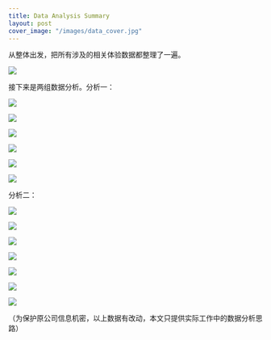 ```yaml
---
title: Data Analysis Summary
layout: post
cover_image: "/images/data_cover.jpg"
---
```

从整体出发，把所有涉及的相关体验数据都整理了一遍。

![](/images/data_1.jpg)




接下来是两组数据分析。分析一：

![](/images/data420_3.jpg)

![](/images/data420_4.jpg)

![](/images/data420_5.jpg)

![](/images/data420_6.jpg)

![](/images/data420_7.jpg)

![](/images/data420_8.jpg)




分析二：

![](/images/data427_3.jpg)

![](/images/data427_4.jpg)

![](/images/data427_5.jpg)

![](/images/data427_6.jpg)

![](/images/data427_7.jpg)

![](/images/data427_8.jpg)

![](/images/data427_10.jpg)


（为保护原公司信息机密，以上数据有改动，本文只提供实际工作中的数据分析思路）


